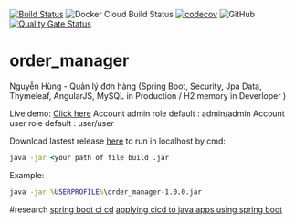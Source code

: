 [![Build Status](https://travis-ci.com/JLiv3/order_manager.svg?branch=master)](https://travis-ci.com/JLiv3/order_manager)
![Docker Cloud Build Status](https://img.shields.io/docker/cloud/build/mrdonly93/order_manager)
[![codecov](https://codecov.io/gh/JLiv3/order_manager/branch/master/graph/badge.svg)](https://codecov.io/gh/JLiv3/order_manager)
![GitHub](https://img.shields.io/github/license/jliv3/order_manager)
[![Quality Gate Status](https://sonarcloud.io/api/project_badges/measure?project=JLiv3_order_manager&metric=alert_status)](https://sonarcloud.io/dashboard?id=JLiv3_order_manager)
# order_manager
Nguyễn Hùng - Quản lý đơn hàng (Spring Boot, Security, Jpa Data, Thymeleaf, AngularJS, MySQL in Production / H2 memory in Deverloper )

Live demo: [Click here](https://order-manag3r.herokuapp.com/)
Account admin role default : admin/admin
Account user role default : user/user

Download lastest release [here](https://github.com/JLiv3/order_manager/releases) to run in localhost by cmd: 
```cmd
java -jar <your path of file build .jar
```
Example: 
```cmd
java -jar %USERPROFILE%\order_manager-1.0.0.jar
```

#research 
[spring boot ci cd](https://www.baeldung.com/spring-boot-ci-cd)
[applying cicd to java apps using spring boot](https://dzone.com/articles/applying-cicd-to-java-apps-using-spring-boot)

